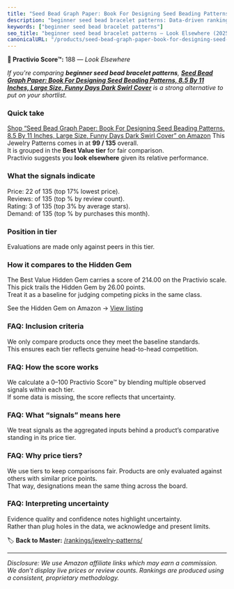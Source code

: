 ```yaml
---
title: "Seed Bead Graph Paper: Book For Designing Seed Beading Patterns, 8.5 By 11 Inches, Large Size, Funny Days Dark Swirl Cover"
description: "beginner seed bead bracelet patterns: Data-driven ranking using the Practivio Score™. Positioned by quality, value, demand, findability, momentum."
keywords: ["beginner seed bead bracelet patterns"]
seo_title: "beginner seed bead bracelet patterns — Look Elsewhere (2025)"
canonicalURL: "/products/seed-bead-graph-paper-book-for-designing-seed-beading-patterns-85-by-11-inches-large-size-funny-days-dark-swirl-cover-1797807021/"
---
```


**🚫 Practivio Score™:** 188 — _Look Elsewhere_


*If you're comparing **beginner seed bead bracelet patterns**, **[Seed Bead Graph Paper: Book For Designing Seed Beading Patterns, 8.5 By 11 Inches, Large Size, Funny Days Dark Swirl Cover](https://www.amazon.com/dp/1797807021?tag=practivio-20)** is a strong alternative to put on your shortlist.*
### Quick take
[Shop “Seed Bead Graph Paper: Book For Designing Seed Beading Patterns, 8.5 By 11 Inches, Large Size, Funny Days Dark Swirl Cover” on Amazon](https://www.amazon.com/dp/1797807021?tag=practivio-20)
This Jewelry Patterns comes in at **99 / 135** overall.  
It is grouped in the **Best Value tier** for fair comparison.  
Practivio suggests you **look elsewhere** given its relative performance.

### What the signals indicate
Price: 22 of 135 (top 17% lowest price).  
Reviews:  of 135 (top % by review count).  
Rating: 3 of 135 (top 3% by average stars).  
Demand:  of 135 (top % by purchases this month).

### Position in tier
Evaluations are made only against peers in this tier.

### How it compares to the Hidden Gem
The Best Value Hidden Gem carries a score of 214.00 on the Practivio scale.  
This pick trails the Hidden Gem by 26.00 points.  
Treat it as a baseline for judging competing picks in the same class.  

See the Hidden Gem on Amazon → [View listing](https://www.amazon.com/dp/B093FGF24C?tag=practivio-20)

### FAQ: Inclusion criteria
We only compare products once they meet the baseline standards.  
This ensures each tier reflects genuine head-to-head competition.

### FAQ: How the score works
We calculate a 0–100 Practivio Score™ by blending multiple observed signals within each tier.  
If some data is missing, the score reflects that uncertainty.

### FAQ: What “signals” means here
We treat signals as the aggregated inputs behind a product’s comparative standing in its price tier.

### FAQ: Why price tiers?
We use tiers to keep comparisons fair. Products are only evaluated against others with similar price points.  
That way, designations mean the same thing across the board.

### FAQ: Interpreting uncertainty
Evidence quality and confidence notes highlight uncertainty.  
Rather than plug holes in the data, we acknowledge and present limits.


🏷️ **Back to Master:** [/rankings/jewelry-patterns/](/rankings/jewelry-patterns/)

---
_Disclosure: We use Amazon affiliate links which may earn a commission. We don’t display live prices or review counts. Rankings are produced using a consistent, proprietary methodology._
